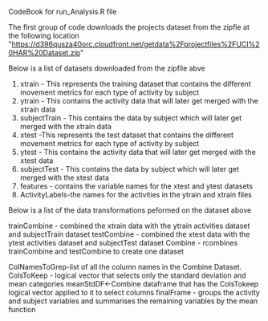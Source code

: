 CodeBook for run_Analysis.R file

The first group of code downloads the projects dataset from the zipfle at the following location "https://d396qusza40orc.cloudfront.net/getdata%2Fprojectfiles%2FUCI%20HAR%20Dataset.zip"

Below is a list of datasets downloaded from the zipfile abve

1. xtrain - This represents the training dataset that contains the different movement metrics for each type of activity by subject
2. ytrain - This contains the activity data that will later get merged with the xtrain data
3. subjectTrain - This contains the data by subject which will later get merged with the xtrain data
4. xtest -This represents the test dataset that contains the different movement metrics for each type of activity by subject
5. ytest - This contains the activity data that will later get merged with the xtest data
6. subjectTest - This contains the data by subject which will later get merged with the xtest data
7. features - contains the variable names for the xtest and ytest datasets
8. ActivityLabels-the names for the activities in the ytrain and xtrain files

Below is a list of the data transformations peformed on the dataset above

trainCombine - combined the xtrain data with the ytrain activities dataset and subjectTrain dataset
testCombine - combined the xtest data with the ytest activities dataset and subjectTest dataset
Combine - rcombines trainCombine and testCombine to create one dataset

ColNamesToGrep-list of all the column names in the Combine Dataset.
ColsToKeep - logical vector that selects only the standard deviation and mean categories
meanStdDF<-Combine dataframe that has the ColsTokeep logical vector applied to it to select columns
finalFrame - groups the activity and subject variables and summarises the remaining variables by the mean function



